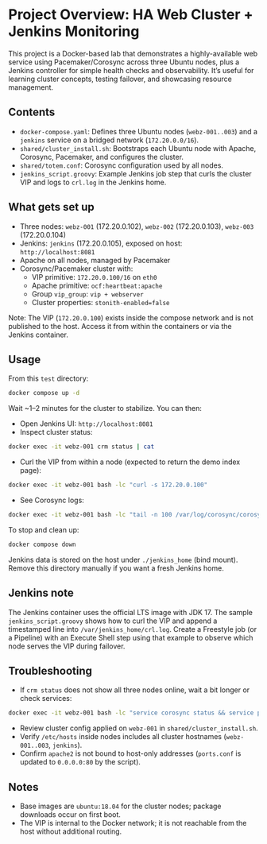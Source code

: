 # Project Overview: HA Web Cluster + Jenkins Monitoring

This project is a Docker-based lab that demonstrates a highly-available web service using Pacemaker/Corosync across three Ubuntu nodes, plus a Jenkins controller for simple health checks and observability. It’s useful for learning cluster concepts, testing failover, and showcasing resource management.

## Contents

- `docker-compose.yaml`: Defines three Ubuntu nodes (`webz-001..003`) and a `jenkins` service on a bridged network (`172.20.0.0/16`).
- `shared/cluster_install.sh`: Bootstraps each Ubuntu node with Apache, Corosync, Pacemaker, and configures the cluster.
- `shared/totem.conf`: Corosync configuration used by all nodes.
- `jenkins_script.groovy`: Example Jenkins job step that curls the cluster VIP and logs to `crl.log` in the Jenkins home.

## What gets set up

- Three nodes: `webz-001` (172.20.0.102), `webz-002` (172.20.0.103), `webz-003` (172.20.0.104)
- Jenkins: `jenkins` (172.20.0.105), exposed on host: `http://localhost:8081`
- Apache on all nodes, managed by Pacemaker
- Corosync/Pacemaker cluster with:
  - VIP primitive: `172.20.0.100/16` on `eth0`
  - Apache primitive: `ocf:heartbeat:apache`
  - Group `vip_group`: `vip + webserver`
  - Cluster properties: `stonith-enabled=false`

Note: The VIP (`172.20.0.100`) exists inside the compose network and is not published to the host. Access it from within the containers or via the Jenkins container.

## Usage

From this `test` directory:

```bash
docker compose up -d
```

Wait ~1–2 minutes for the cluster to stabilize. You can then:

- Open Jenkins UI: `http://localhost:8081`
- Inspect cluster status:

```bash
docker exec -it webz-001 crm status | cat
```

- Curl the VIP from within a node (expected to return the demo index page):

```bash
docker exec -it webz-001 bash -lc "curl -s 172.20.0.100"
```

- See Corosync logs:

```bash
docker exec -it webz-001 bash -lc "tail -n 100 /var/log/corosync/corosync.log"
```

To stop and clean up:

```bash
docker compose down
```

Jenkins data is stored on the host under `./jenkins_home` (bind mount). Remove this directory manually if you want a fresh Jenkins home.

## Jenkins note

The Jenkins container uses the official LTS image with JDK 17. The sample `jenkins_script.groovy` shows how to curl the VIP and append a timestamped line into `/var/jenkins_home/crl.log`. Create a Freestyle job (or a Pipeline) with an Execute Shell step using that example to observe which node serves the VIP during failover.

## Troubleshooting

- If `crm status` does not show all three nodes online, wait a bit longer or check services:

```bash
docker exec -it webz-001 bash -lc "service corosync status && service pacemaker status"
```

- Review cluster config applied on `webz-001` in `shared/cluster_install.sh`.
- Verify `/etc/hosts` inside nodes includes all cluster hostnames (`webz-001..003`, `jenkins`).
- Confirm `apache2` is not bound to host-only addresses (`ports.conf` is updated to `0.0.0.0:80` by the script).

## Notes

- Base images are `ubuntu:18.04` for the cluster nodes; package downloads occur on first boot.
- The VIP is internal to the Docker network; it is not reachable from the host without additional routing.
